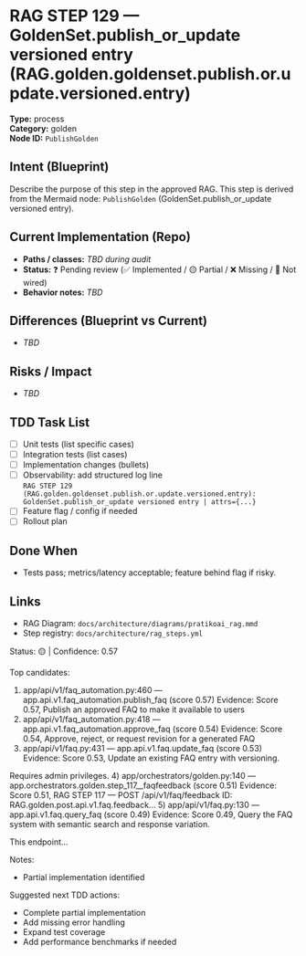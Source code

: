 # RAG STEP 129 — GoldenSet.publish_or_update versioned entry (RAG.golden.goldenset.publish.or.update.versioned.entry)

**Type:** process  
**Category:** golden  
**Node ID:** `PublishGolden`

## Intent (Blueprint)
Describe the purpose of this step in the approved RAG. This step is derived from the Mermaid node: `PublishGolden` (GoldenSet.publish_or_update versioned entry).

## Current Implementation (Repo)
- **Paths / classes:** _TBD during audit_
- **Status:** ❓ Pending review (✅ Implemented / 🟡 Partial / ❌ Missing / 🔌 Not wired)
- **Behavior notes:** _TBD_

## Differences (Blueprint vs Current)
- _TBD_

## Risks / Impact
- _TBD_

## TDD Task List
- [ ] Unit tests (list specific cases)
- [ ] Integration tests (list cases)
- [ ] Implementation changes (bullets)
- [ ] Observability: add structured log line  
  `RAG STEP 129 (RAG.golden.goldenset.publish.or.update.versioned.entry): GoldenSet.publish_or_update versioned entry | attrs={...}`
- [ ] Feature flag / config if needed
- [ ] Rollout plan

## Done When
- Tests pass; metrics/latency acceptable; feature behind flag if risky.

## Links
- RAG Diagram: `docs/architecture/diagrams/pratikoai_rag.mmd`
- Step registry: `docs/architecture/rag_steps.yml`


<!-- AUTO-AUDIT:BEGIN -->
Status: 🟡  |  Confidence: 0.57

Top candidates:
1) app/api/v1/faq_automation.py:460 — app.api.v1.faq_automation.publish_faq (score 0.57)
   Evidence: Score 0.57, Publish an approved FAQ to make it available to users
2) app/api/v1/faq_automation.py:418 — app.api.v1.faq_automation.approve_faq (score 0.54)
   Evidence: Score 0.54, Approve, reject, or request revision for a generated FAQ
3) app/api/v1/faq.py:431 — app.api.v1.faq.update_faq (score 0.53)
   Evidence: Score 0.53, Update an existing FAQ entry with versioning.

Requires admin privileges.
4) app/orchestrators/golden.py:140 — app.orchestrators.golden.step_117__faqfeedback (score 0.51)
   Evidence: Score 0.51, RAG STEP 117 — POST /api/v1/faq/feedback
ID: RAG.golden.post.api.v1.faq.feedback...
5) app/api/v1/faq.py:130 — app.api.v1.faq.query_faq (score 0.49)
   Evidence: Score 0.49, Query the FAQ system with semantic search and response variation.

This endpoint...

Notes:
- Partial implementation identified

Suggested next TDD actions:
- Complete partial implementation
- Add missing error handling
- Expand test coverage
- Add performance benchmarks if needed
<!-- AUTO-AUDIT:END -->